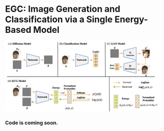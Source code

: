 # EGC: Image Generation and Classification via a Single Energy-Based Model


![avatar](./doc/overview.png)

### Code is coming soon.